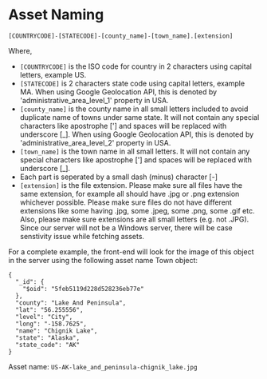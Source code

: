 ﻿# Asset Naming
 
 `[COUNTRYCODE]-[STATECODE]-[county_name]-[town_name].[extension]`

Where,
- `[COUNTRYCODE]` is the ISO code for country in 2 characters using capital letters, example US.
- `[STATECODE]` is 2 characters state code using capital letters, example MA. When using Google Geolocation API, this is denoted by 'administrative_area_level_1' property in USA.
- `[county_name]` is the county name in all small letters included to avoid duplicate name of towns under same state. It will not contain any special characters like apostrophe ['] and spaces will be replaced with underscore [_]. When using Google Geolocation API, this is denoted by 'administrative_area_level_2' property in USA.
- `[town_name]` is the town name in all small letters. It will not contain any special characters like apostrophe ['] and spaces will be replaced with underscore [_].
- Each part is seperated by a small dash (minus) character [-]
- `[extension]` is the file extension. Please make sure all files have the same extension, for example all should have .jpg or .png extension whichever possible. Please make sure files do not have different extensions like some having .jpg, some .jpeg, some .png, some .gif etc. Also, please make sure extensions are all small letters (e.g. not .JPG). Since our server will not be a Windows server, there will be case senstivity issue while fetching assets.

For a complete example, the front-end will look for the image of this object in the server using the following asset name
Town object: 
```
{
  "_id": {
    "$oid": "5feb5119d228d528236eb77e"
  },
  "county": "Lake And Peninsula",
  "lat": "56.255556",
  "level": "City",
  "long": "-158.7625",
  "name": "Chignik Lake",
  "state": "Alaska",
  "state_code": "AK"
}
```

Asset name:
`US-AK-lake_and_peninsula-chignik_lake.jpg`


